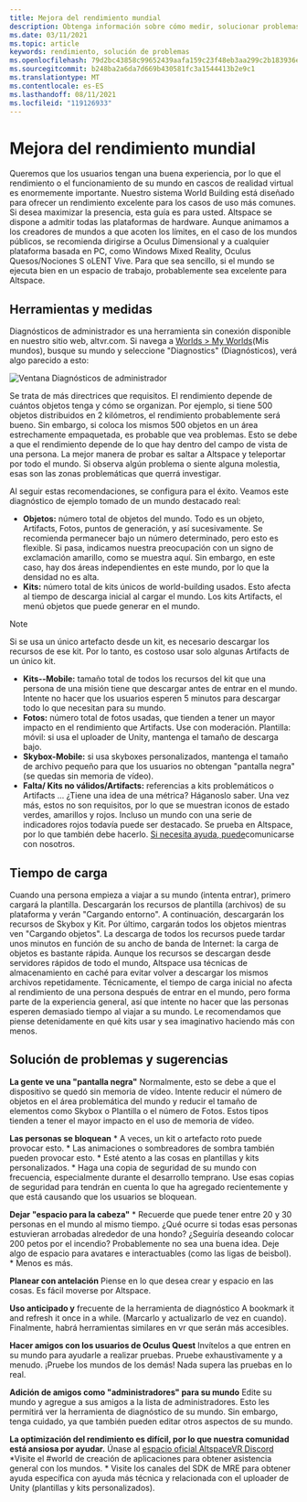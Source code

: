 ```yaml
---
title: Mejora del rendimiento mundial
description: Obtenga información sobre cómo medir, solucionar problemas y mejorar el rendimiento de los mundos altspaceVR mediante herramientas de diagnóstico.
ms.date: 03/11/2021
ms.topic: article
keywords: rendimiento, solución de problemas
ms.openlocfilehash: 79d2bc43858c99652439aafa159c23f48eb3aa299c2b183936e40b1794fe444e
ms.sourcegitcommit: b248ba2a6da7d669b430581fc3a1544413b2e9c1
ms.translationtype: MT
ms.contentlocale: es-ES
ms.lasthandoff: 08/11/2021
ms.locfileid: "119126933"
---
```

# <a name="improving-world-performance"></a>Mejora del rendimiento mundial

Queremos que los usuarios tengan una buena experiencia, por lo que el rendimiento o el funcionamiento de su mundo en cascos de realidad virtual es enormemente importante. Nuestro sistema World Building está diseñado para ofrecer un rendimiento excelente para los casos de uso más comunes. Si desea maximizar la presencia, esta guía es para usted. Altspace se dispone a admitir todas las plataformas de hardware. Aunque animamos a los creadores de mundos a que acoten los límites, en el caso de los mundos públicos, se recomienda dirigirse a Oculus Dimensional y a cualquier plataforma basada en PC, como Windows Mixed Reality, Oculus Quesos/Nociones S oLENT Vive. Para que sea sencillo, si el mundo se ejecuta bien en un espacio de trabajo, probablemente sea excelente para Altspace.

## <a name="tools-and-measurement"></a>Herramientas y medidas

Diagnósticos de administrador es una herramienta sin conexión disponible en nuestro sitio web, altvr.com. Si navega a [Worlds > My Worlds](https://account.altvr.com/users/sign_in)(Mis mundos), busque su mundo y seleccione "Diagnostics" (Diagnósticos), verá algo parecido a esto:

![Ventana Diagnósticos de administrador](images/performance.png)

Se trata de más directrices que requisitos. El rendimiento depende de cuántos objetos tenga y cómo se organizan. Por ejemplo, si tiene 500 objetos distribuidos en 2 kilómetros, el rendimiento probablemente será bueno. Sin embargo, si coloca los mismos 500 objetos en un área estrechamente empaquetada, es probable que vea problemas. Esto se debe a que el rendimiento depende de lo que hay dentro del campo de vista de una persona. La mejor manera de probar es saltar a Altspace y teleportar por todo el mundo. Si observa algún problema o siente alguna molestia, esas son las zonas problemáticas que querrá investigar.

Al seguir estas recomendaciones, se configura para el éxito. Veamos este diagnóstico de ejemplo tomado de un mundo destacado real: 

* **Objetos:** número total de objetos del mundo. Todo es un objeto, Artifacts, Fotos, puntos de generación, y así sucesivamente. Se recomienda permanecer bajo un número determinado, pero esto es flexible. Si pasa, indicamos nuestra preocupación con un signo de exclamación amarillo, como se muestra aquí. Sin embargo, en este caso, hay dos áreas independientes en este mundo, por lo que la densidad no es alta.
* **Kits:** número total de kits únicos de world-building usados. Esto afecta al tiempo de descarga inicial al cargar el mundo. Los kits Artifacts, el menú objetos que puede generar en el mundo. 

> [!NOTE] 
> Si se usa un único artefacto desde un kit, es necesario descargar los recursos de ese kit. Por lo tanto, es costoso usar solo algunas Artifacts de un único kit. 

* **Kits--Mobile:** tamaño total de todos los recursos del kit que una persona de una misión tiene que descargar antes de entrar en el mundo. Intente no hacer que los usuarios esperen 5 minutos para descargar todo lo que necesitan para su mundo.
* **Fotos:** número total de fotos usadas, que tienden a tener un mayor impacto en el rendimiento que Artifacts. Use con moderación.
Plantilla: móvil: si usa el uploader de Unity, mantenga el tamaño de descarga bajo.
* **Skybox-Mobile:** si usa skyboxes personalizados, mantenga el tamaño de archivo pequeño para que los usuarios no obtengan "pantalla negra" (se quedas sin memoria de vídeo).
* **Falta/ Kits no válidos/Artifacts:** referencias a kits problemáticos o Artifacts ... ¿Tiene una idea de una métrica? Háganoslo saber.
Una vez más, estos no son requisitos, por lo que se muestran iconos de estado verdes, amarillos y rojos. Incluso un mundo con una serie de indicadores rojos todavía puede ser destacado. Se prueba en Altspace, por lo que también debe hacerlo. [Si necesita ayuda, puede](getting-help.md)comunicarse con nosotros. 

## <a name="load-time"></a>Tiempo de carga

Cuando una persona empieza a viajar a su mundo (intenta entrar), primero cargará la plantilla. Descargarán los recursos de plantilla (archivos) de su plataforma y verán "Cargando entorno". A continuación, descargarán los recursos de Skybox y Kit. Por último, cargarán todos los objetos mientras ven "Cargando objetos". La descarga de todos los recursos puede tardar unos minutos en función de su ancho de banda de Internet: la carga de objetos es bastante rápida. Aunque los recursos se descargan desde servidores rápidos de todo el mundo, Altspace usa técnicas de almacenamiento en caché para evitar volver a descargar los mismos archivos repetidamente. Técnicamente, el tiempo de carga inicial no afecta al rendimiento de una persona después de entrar en el mundo, pero forma parte de la experiencia general, así que intente no hacer que las personas esperen demasiado tiempo al viajar a su mundo. Le recomendamos que piense detenidamente en qué kits usar y sea imaginativo haciendo más con menos.

## <a name="troubleshooting-and-tips"></a>Solución de problemas y sugerencias

**La gente ve una "pantalla negra"** Normalmente, esto se debe a que el dispositivo se quedó sin memoria de vídeo. Intente reducir el número de objetos en el área problemática del mundo y reducir el tamaño de elementos como Skybox o Plantilla o el número de Fotos. Estos tipos tienden a tener el mayor impacto en el uso de memoria de vídeo.

**Las personas se bloquean**
    * A veces, un kit o artefacto roto puede provocar esto.
    * Las animaciones o sombreadores de sombra también pueden provocar esto.
    * Esté atento a las cosas en plantillas y kits personalizados.
    * Haga una copia de seguridad de su mundo con frecuencia, especialmente durante el desarrollo temprano. Use esas copias de seguridad para tendrán en cuenta lo que ha agregado recientemente y que está causando que los usuarios se bloquean.

**Dejar "espacio para la cabeza"**
    * Recuerde que puede tener entre 20 y 30 personas en el mundo al mismo tiempo. ¿Qué ocurre si todas esas personas estuvieran arrobadas alrededor de una hondo? ¿Seguiría deseando colocar 200 petos por el incendio? Probablemente no sea una buena idea. Deje algo de espacio para avatares e interactuables (como las ligas de beisbol).
    * Menos es más.

**Planear con antelación** Piense en lo que desea crear y espacio en las cosas. Es fácil moverse por Altspace.

**Uso anticipado y** frecuente de la herramienta de diagnóstico A bookmark it and refresh it once in a while. (Marcarlo y actualizarlo de vez en cuando). Finalmente, habrá herramientas similares en vr que serán más accesibles.

**Hacer amigos con los usuarios de Oculus Quest** Invítelos a que entren en su mundo para ayudarle a realizar pruebas. Pruebe exhaustivamente y a menudo. ¡Pruebe los mundos de los demás! Nada supera las pruebas en lo real.

**Adición de amigos como "administradores" para su mundo** Edite su mundo y agregue a sus amigos a la lista de administradores. Esto les permitirá ver la herramienta de diagnóstico de su mundo. Sin embargo, tenga cuidado, ya que también pueden editar otros aspectos de su mundo. 

**La optimización del rendimiento es difícil, por lo que nuestra comunidad está ansiosa por ayudar.** Únase al [espacio oficial AltspaceVR Discord](https://discordapp.com/invite/altspacevr) *Visite el #world de creación de aplicaciones para obtener asistencia general con los mundos.
    * Visite los canales del SDK de MRE para obtener ayuda específica con ayuda más técnica y relacionada con el uploader de Unity (plantillas y kits personalizados).